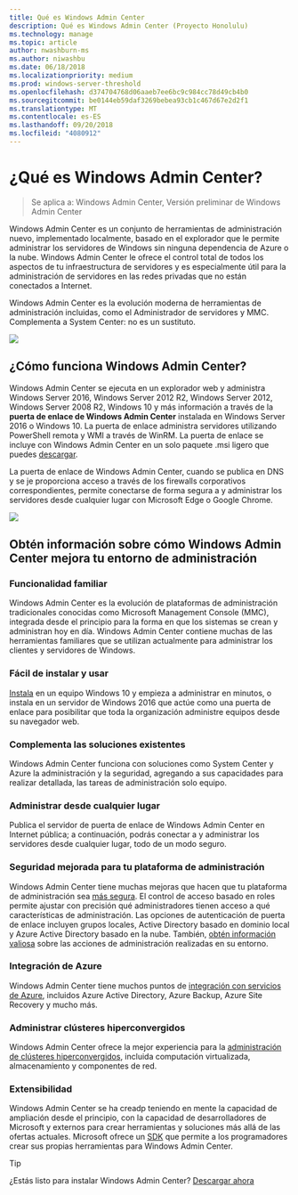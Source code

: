 ```yaml
---
title: Qué es Windows Admin Center
description: Qué es Windows Admin Center (Proyecto Honolulu)
ms.technology: manage
ms.topic: article
author: nwashburn-ms
ms.author: niwashbu
ms.date: 06/18/2018
ms.localizationpriority: medium
ms.prod: windows-server-threshold
ms.openlocfilehash: d374704768d06aaeb7ee6bc9c984cc78d49cb4b0
ms.sourcegitcommit: be0144eb59daf3269bebea93cb1c467d67e2d2f1
ms.translationtype: MT
ms.contentlocale: es-ES
ms.lasthandoff: 09/20/2018
ms.locfileid: "4080912"
---
```

# ¿Qué es Windows Admin Center?

>Se aplica a: Windows Admin Center, Versión preliminar de Windows Admin Center

Windows Admin Center es un conjunto de herramientas de administración nuevo, implementado localmente, basado en el explorador que le permite administrar los servidores de Windows sin ninguna dependencia de Azure o la nube. Windows Admin Center le ofrece el control total de todos los aspectos de tu infraestructura de servidores y es especialmente útil para la administración de servidores en las redes privadas que no están conectados a Internet.

Windows Admin Center es la evolución moderna de herramientas de administración incluidas, como el Administrador de servidores y MMC. Complementa a System Center: no es un sustituto.

![](../media/wac-complements.png)

## ¿Cómo funciona Windows Admin Center?

Windows Admin Center se ejecuta en un explorador web y administra Windows Server 2016, Windows Server 2012 R2, Windows Server 2012, Windows Server 2008 R2, Windows 10 y más información a través de la **puerta de enlace de Windows Admin Center** instalada en Windows Server 2016 o Windows 10. La puerta de enlace administra servidores utilizando PowerShell remota y WMI a través de WinRM. La puerta de enlace se incluye con Windows Admin Center en un solo paquete .msi ligero que puedes [descargar](https://aka.ms/windowsadmincenter).

La puerta de enlace de Windows Admin Center, cuando se publica en DNS y se je proporciona acceso a través de los firewalls corporativos correspondientes, permite conectarse de forma segura a y administrar los servidores desde cualquier lugar con Microsoft Edge o Google Chrome.

![](../media/architecture.png)

## Obtén información sobre cómo Windows Admin Center mejora tu entorno de administración

### **Funcionalidad familiar**

Windows Admin Center es la evolución de plataformas de administración tradicionales conocidas como Microsoft Management Console (MMC), integrada desde el principio para la forma en que los sistemas se crean y administran hoy en día. Windows Admin Center contiene muchas de las herramientas familiares que se utilizan actualmente para administrar los clientes y servidores de Windows.

### **Fácil de instalar y usar**

[Instala](../deploy/install.md) en un equipo Windows 10 y empieza a administrar en minutos, o instala en un servidor de Windows 2016 que actúe como una puerta de enlace para posibilitar que toda la organización administre equipos desde su navegador web.

### **Complementa las soluciones existentes** 

Windows Admin Center funciona con soluciones como System Center y Azure la administración y la seguridad, agregando a sus capacidades para realizar detallada, las tareas de administración solo equipo.

### **Administrar desde cualquier lugar**

Publica el servidor de puerta de enlace de Windows Admin Center en Internet pública; a continuación, podrás conectar a y administrar los servidores desde cualquier lugar, todo de un modo seguro.

### **Seguridad mejorada para tu plataforma de administración**

Windows Admin Center tiene muchas mejoras que hacen que tu plataforma de administración sea [más segura](../plan/user-access-options.md). El control de acceso basado en roles permite ajustar con precisión qué administradores tienen acceso a qué características de administración. Las opciones de autenticación de puerta de enlace incluyen grupos locales, Active Directory basado en dominio local y Azure Active Directory basado en la nube.  También, [obtén información valiosa](../use/logging.md) sobre las acciones de administración realizadas en su entorno.

### **Integración de Azure**

Windows Admin Center tiene muchos puntos de [integración con servicios de Azure](../plan/azure-integration-options.md), incluidos Azure Active Directory, Azure Backup, Azure Site Recovery y mucho más.

### **Administrar clústeres hiperconvergidos**

Windows Admin Center ofrece la mejor experiencia para la [administración de clústeres hiperconvergidos](../use/manage-hyper-converged.md), incluida computación virtualizada, almacenamiento y componentes de red.

### **Extensibilidad**

Windows Admin Center se ha creadp teniendo en mente la capacidad de ampliación desde el principio, con la capacidad de desarrolladores de Microsoft y externos para crear herramientas y soluciones más allá de las ofertas actuales. Microsoft ofrece un [SDK](../extend/extensibility-overview.md) que permite a los programadores crear sus propias herramientas para Windows Admin Center.

> [!Tip]
> ¿Estás listo para instalar Windows Admin Center? [Descargar ahora](https://aka.ms/windowsadmincenter)
